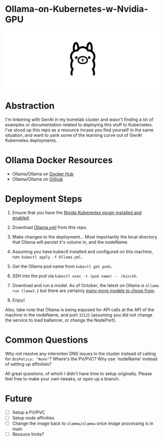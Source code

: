 # Ollama-on-Kubernetes-w-Nvidia-GPU

![Ollama](https://github.com/GoingOffRoading/Ollama-on-Kubernetes-w-Nvidia-GPU/blob/main/Ollama.png)

# Abstraction

I'm tinkering with GenAI in my homelab cluster and wasn't finding a lot of examples or documentation related to deploying this stuff to Kubernetes.  I've stood up this repo as a resource incase you find yourself in the same situation, and want to yank some of the learning curve out of GenAI Kubernetes deployments.

# Ollama Docker Resources

* Ollama/Ollama on [Docker Hub](https://hub.docker.com/r/ollama/ollama)
* Ollama/Ollama on [Github](https://github.com/ollama/ollama)

# Deployment Steps

1. Ensure that you have the [Nivida Kuberentes plugin installed and enabled](https://github.com/NVIDIA/k8s-device-plugin).

2. Download [Ollama.yml](https://github.com/GoingOffRoading/Ollama-on-Kubernetes-w-Nvidia-GPU/blob/main/Ollama.yml) from this repo.
3. Make changes to the deployment... Most importantly the local directory that Ollama will persist it's volume in, and the nodeName.
4. Assuming you have kubectl installed and configured on this machine, run: `kubectl apply -f Ollama.yml`.
5. Get the Ollama pod name from `kubectl get pods`.
6. SSH into the pod via `kubectl exec -t (pod name) -- /bin/sh`.
7. Download and run a model.  As of October, the latest on Ollama is `ollama run llama3.2` but there are certainly [many more models to chose from](https://ollama.com/library).
8. Enjoy!

Also, take note that Ollama is being exposed for API calls at the API of the machine in the nodeName, and port `32125` (assuming you did not change the service to load ballancer, or change the NodePort).

# Common Questions

Why not resolve any intermiten DNS issues in the cluster instead of calling for `dnsPolicy: "None"`?  Where's the PV/PVC?  Why use `nodeName' instead of setting up affinities?

All great questions, of which I didn't have time to setup originally.  Please feel free to make your own tweaks, or open up a branch.

# Future 

- [ ] Setup a PV/PVC
- [ ] Setup node affinities
- [ ] Change the image back to `olamma/olamma` once image processing is in main
- [ ] Resouce limits?